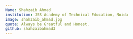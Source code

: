 ```yaml
---
Name: Shahzaib Ahmad
institution: JSS Academy of Technical Education, Noida
image: shahzaib_ahmad.jpg 
quote: Always be Greatful and Honest.
github: shahzaibahmad3
---
```

